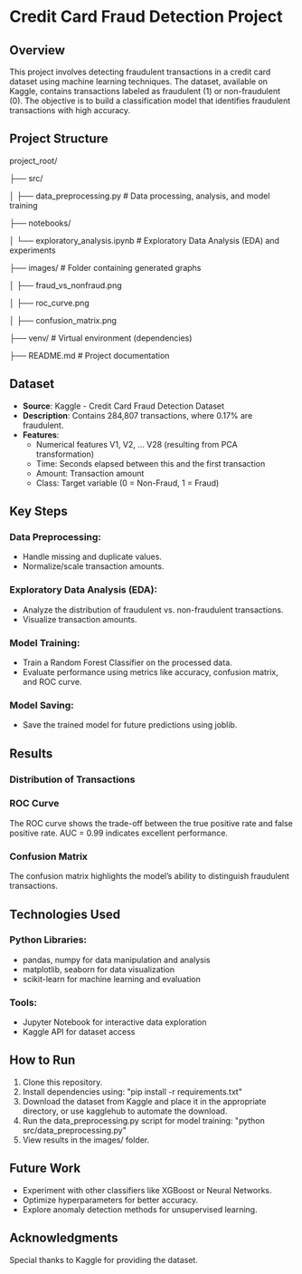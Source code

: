 # Credit Card Fraud Detection Project

## Overview

This project involves detecting fraudulent transactions in a credit card dataset using machine learning techniques. The dataset, available on Kaggle, contains transactions labeled as fraudulent (1) or non-fraudulent (0). The objective is to build a classification model that identifies fraudulent transactions with high accuracy.

## Project Structure

project_root/

├── src/

│ ├── data_preprocessing.py # Data processing, analysis, and model training

├── notebooks/

│ └── exploratory_analysis.ipynb # Exploratory Data Analysis (EDA) and experiments

├── images/ # Folder containing generated graphs

│ ├── fraud_vs_nonfraud.png

│ ├── roc_curve.png

│ ├── confusion_matrix.png

├── venv/ # Virtual environment (dependencies)

├── README.md # Project documentation

## Dataset

- **Source**: Kaggle - Credit Card Fraud Detection Dataset
- **Description**: Contains 284,807 transactions, where 0.17% are fraudulent.
- **Features**:
  - Numerical features V1, V2, ... V28 (resulting from PCA transformation)
  - Time: Seconds elapsed between this and the first transaction
  - Amount: Transaction amount
  - Class: Target variable (0 = Non-Fraud, 1 = Fraud)

## Key Steps

### Data Preprocessing:

- Handle missing and duplicate values.
- Normalize/scale transaction amounts.

### Exploratory Data Analysis (EDA):

- Analyze the distribution of fraudulent vs. non-fraudulent transactions.
- Visualize transaction amounts.

### Model Training:

- Train a Random Forest Classifier on the processed data.
- Evaluate performance using metrics like accuracy, confusion matrix, and ROC curve.

### Model Saving:

- Save the trained model for future predictions using joblib.

## Results

### Distribution of Transactions

### ROC Curve

The ROC curve shows the trade-off between the true positive rate and false positive rate. AUC = 0.99 indicates excellent performance.

### Confusion Matrix

The confusion matrix highlights the model’s ability to distinguish fraudulent transactions.

## Technologies Used

### Python Libraries:

- pandas, numpy for data manipulation and analysis
- matplotlib, seaborn for data visualization
- scikit-learn for machine learning and evaluation

### Tools:

- Jupyter Notebook for interactive data exploration
- Kaggle API for dataset access

## How to Run

1. Clone this repository.
2. Install dependencies using:
   "pip install -r requirements.txt"
3. Download the dataset from Kaggle and place it in the appropriate directory, or use kagglehub to automate the download.
4. Run the data_preprocessing.py script for model training:
  "python src/data_preprocessing.py"
5. View results in the images/ folder.

## Future Work

- Experiment with other classifiers like XGBoost or Neural Networks.
- Optimize hyperparameters for better accuracy.
- Explore anomaly detection methods for unsupervised learning.

## Acknowledgments

Special thanks to Kaggle for providing the dataset.
